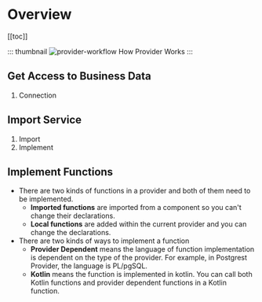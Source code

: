 # Overview

[[toc]]



::: thumbnail
![provider-workflow](/images/provider/overview/provider-workflow.png)
How Provider Works
:::

## Get Access to Business Data
1. Connection

## Import Service
1. Import
2. Implement

## Implement Functions
- There are two kinds of functions in a provider and both of them need to be implemented.
    - **Imported functions** are imported from a component so you can't change their declarations.
    - **Local functions** are added within the current provider and you can change the declarations.
- There are two kinds of ways to implement a function
    - **Provider Dependent** means the language of function implementation is dependent on the type of the provider. For example, in Postgrest Provider, the language is PL/pgSQL.
    - **Kotlin** means the function is implemented in kotlin. You can call both Kotlin functions and provider dependent functions in a Kotlin function.